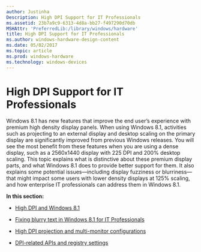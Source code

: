 ```yaml
---
author: Justinha
Description: High DPI Support for IT Professionals
ms.assetid: 23b7a9c9-6313-4d8a-bb27-f497290d70db
MSHAttr: 'PreferredLib:/library/windows/hardware'
title: High DPI Support for IT Professionals
ms.author: windows-hardware-design-content
ms.date: 05/02/2017
ms.topic: article
ms.prod: windows-hardware
ms.technology: windows-devices
---
```


# High DPI Support for IT Professionals


Windows 8.1 has new features that improve the end user’s experience with premium high density display panels. When using Windows 8.1, activities such as projecting to an external display and desktop scaling on the primary display are significantly improved from previous Windows releases. You will see the most benefit from these features when you are using a dense display, such as a 2560x1440 display with 225 DPI and 200% desktop scaling. This topic explains what is distinctive about these premium display parts, and what Windows 8.1 does to provide better support for them. It also explains some potential issues—including display fuzziness or blurriness—that might impact some users with lower density displays at 125% scaling, and how enterprise IT professionals can address them in Windows 8.1.

**In this section:**

-   [High DPI and Windows 8.1](high-dpi-and-windows.md)

-   [Fixing blurry text in Windows 8.1 for IT Professionals](fixing-blurry-text-in-windows-for-it-professionals.md)

-   [High DPI projection and multi-monitor configurations](high-dpi-projection-and-multi-monitor-configurations.md)

-   [DPI-related APIs and registry settings](dpi-related-apis-and-registry-settings.md)

 

 





